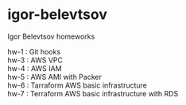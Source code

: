 # igor-belevtsov
Igor Belevtsov homeworks

hw-1 : Git hooks \
hw-3 : AWS VPC \
hw-4 : AWS IAM \
hw-5 : AWS AMI with Packer \
hw-6 : Tarraform AWS basic infrastructure \
hw-7 : Terraform AWS basic infrastructure with RDS
